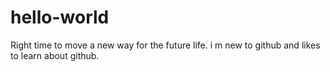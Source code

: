 # hello-world
Right time to move a new way for the future life. 
i m new to github and likes to learn about github. 
